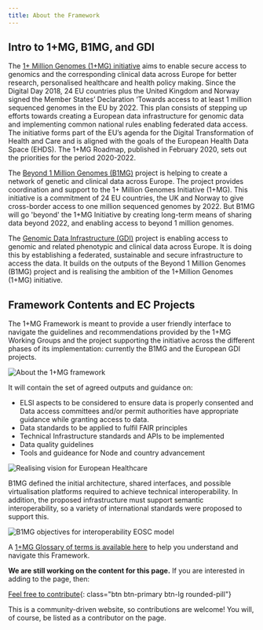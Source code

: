 ```yaml
---
title: About the Framework
---
```


## Intro to 1+MG, B1MG, and GDI

The [1+ Million Genomes (1+MG) initiative](https://digital-strategy.ec.europa.eu/en/policies/1-million-genomes) aims to enable secure access to genomics and the corresponding clinical data across Europe for better research, personalised healthcare and health policy making. Since the Digital Day 2018, 24 EU countries plus the United Kingdom and Norway signed the Member States’ Declaration ‘Towards access to at least 1 million sequenced genomes in the EU by 2022. This plan consists of stepping up efforts towards creating a European data infrastructure for genomic data and implementing common national rules enabling federated data access. The initiative forms part of the EU’s agenda for the Digital Transformation
of Health and Care and is aligned with the goals of the European Health Data Space (EHDS). The 1+MG Roadmap, published in February 2020, sets out the priorities for the period 2020-2022.

The [Beyond 1 Million Genomes (B1MG)](https://b1mg-project.eu/) project is helping to create a network of genetic and clinical data across Europe. The project provides coordination and support to the 1+ Million Genomes Initiative (1+MG). This initiative is a commitment of 24 EU countries, the UK and Norway to give cross-border access to one million sequenced genomes by 2022.  But B1MG will go 'beyond' the 1+MG Initiative by creating long-term means of sharing data beyond 2022, and enabling access to beyond 1 million genomes. 

The [Genomic Data Infrastructure (GDI)](https://gdi.onemilliongenomes.eu/) project is enabling access to genomic and related phenotypic and clinical data across Europe. It is doing this by establishing a federated, sustainable and secure infrastructure to access the data. It builds on the outputs of the Beyond 1 Million Genomes (B1MG) project and is realising the ambition of the 1+Million Genomes (1+MG) initiative.


## Framework Contents and EC Projects

The 1+MG Framework is meant to provide a user friendly interface to navigate the guidelines and recommendations provided by the 1+MG Working Groups and the project supporting the initiative across the different phases of its implementation: currently the B1MG and the European GDI projects.


<img src="{{ 'assets/img/about-framework-figure-1.jpg' | relative_url }}" class="m-2" style="max-width: 100%; max-height: 100%; vertical-align: middle" alt="About the 1+MG framework" />

It will contain the set of agreed outputs and guidance on:

* ELSI aspects to be considered to ensure data is properly consented and Data access committees and/or permit authorities have appropriate guidance while granting access to data.
* Data standards to be applied to fulfil FAIR principles
* Technical Infrastructure standards and APIs to be implemented
* Data quality guidelines
* Tools and guideance for Node and country advancement


<img src="{{ 'assets/img/realising-vision-for-european-healthcare.png' | relative_url }}" class="m-2" style="max-width: 100%; max-height: 100%; vertical-align: middle" alt="Realising vision for European Healthcare" />

B1MG defined the initial architecture, shared interfaces, and possible virtualisation platforms required to achieve technical interoperability. In addition, the proposed infrastructure must support semantic interoperability, so a variety of international standards were proposed to support this.  

<img src="{{ 'assets/img/standard-interoperability.jpg' | relative_url }}" class="m-2" style="max-width: 100%; max-height: 100%; vertical-align: middle" alt="B1MG objectives for interoperability EOSC model" />

A [1+MG Glossary of terms is available here](https://zenodo.org/record/8279620) to help you understand and navigate this Framework.


**We are still working on the content for this page.** If you are interested in adding to the page, then:

[Feel free to contribute](how_to_contribute){: class="btn btn-primary btn-lg rounded-pill"}

This is a community-driven website, so contributions are welcome! You will, of course, be listed as a contributor on the page.